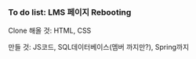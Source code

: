 ### To do list: LMS 페이지 Rebooting



Clone 해올 것: HTML, CSS

만들 것: JS코드, SQL데이터베이스(멤버 까지만?), Spring까지


